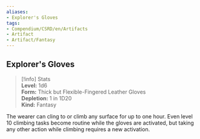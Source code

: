 ```yaml
---
aliases:
- Explorer's Gloves
tags:
- Compendium/CSRD/en/Artifacts
- Artifact
- Artifact/Fantasy
---
```


  
## Explorer's Gloves  
>[!info] Stats  
> **Level:** 1d6  
> **Form:** Thick but Flexible-Fingered Leather Gloves  
> **Depletion:** 1 in 1D20  
> **Kind:** Fantasy
  
The wearer can cling to or climb any surface for up to one hour. Even level 10 climbing tasks become routine while the gloves are activated, but taking any other action while climbing requires a new activation.